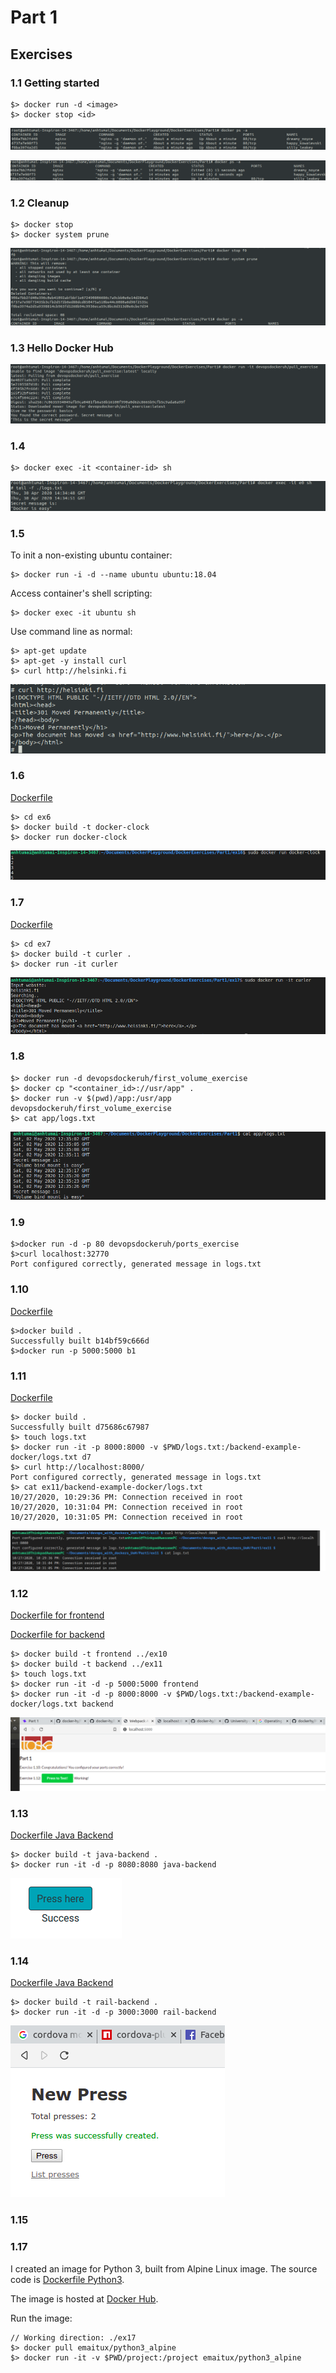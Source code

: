 # Part 1

## Exercises

### 1.1 Getting started

```shell
$> docker run -d <image>
$> docker stop <id>
```

![1.1.1](1-1-1.png)

![1.1.2](1-1-2.png)

### 1.2 Cleanup

```shell
$> docker stop
$> docker system prune
```

![1.2](1-2.png)

### 1.3 Hello Docker Hub

![1.3](1-3.png)

### 1.4

```shell
$> docker exec -it <container-id> sh
```

![1.4](1-4.png)

### 1.5

To init a non-existing ubuntu container:

```shell
$> docker run -i -d --name ubuntu ubuntu:18.04
```

Access container's shell scripting:

```shell
$> docker exec -it ubuntu sh
```

Use command line as normal:

```shell
$> apt-get update
$> apt-get -y install curl
$> curl http://helsinki.fi
```

![1.5](1-5.png)

### 1.6

[Dockerfile](./ex6/Dockerfile)

```shell
$> cd ex6
$> docker build -t docker-clock
$> docker run docker-clock
```

![1.6](1-6.png)

### 1.7

[Dockerfile](./ex17/Dockerfile)

```shell
$> cd ex7
$> docker build -t curler .
$> docker run -it curler
```

![1.7](1-7.png)

### 1.8

```shell
$> docker run -d devopsdockeruh/first_volume_exercise
$> docker cp "<container_id>://usr/app" .
$> docker run -v $(pwd)/app:/usr/app devopsdockeruh/first_volume_exercise
$> cat app/logs.txt
```

![1.8](1-8.png)

### 1.9

```shell
$>docker run -d -p 80 devopsdockeruh/ports_exercise
$>curl localhost:32770
Port configured correctly, generated message in logs.txt
```

### 1.10

[Dockerfile](./ex10/Dockerfile)

```shell
$>docker build .
Successfully built b14bf59c666d
$>docker run -p 5000:5000 b1
```

### 1.11

[Dockerfile](./ex11/Dockerfile)

```shell
$> docker build .
Successfully built d75686c67987
$> touch logs.txt
$> docker run -it -p 8000:8000 -v $PWD/logs.txt:/backend-example-docker/logs.txt d7
$> curl http://localhost:8000/
Port configured correctly, generated message in logs.txt
$> cat ex11/backend-example-docker/logs.txt
10/27/2020, 10:29:36 PM: Connection received in root
10/27/2020, 10:31:04 PM: Connection received in root
10/27/2020, 10:31:05 PM: Connection received in root
```

![1.11](1-11.png)

### 1.12

[Dockerfile for frontend](./ex10/Dockerfile)

[Dockerfile for backend](./ex11/Dockerfile)

```shell
$> docker build -t frontend ../ex10
$> docker build -t backend ../ex11
$> touch logs.txt
$> docker run -it -d -p 5000:5000 frontend
$> docker run -it -d -p 8000:8000 -v $PWD/logs.txt:/backend-example-docker/logs.txt backend
```

![1.12](1-12.png)

### 1.13

[Dockerfile Java Backend](./ex13/Dockerfile)

```shell
$> docker build -t java-backend .
$> docker run -it -d -p 8080:8080 java-backend
```

![1.13](1-13.png)

### 1.14

[Dockerfile Java Backend](./ex14/Dockerfile)

```shell
$> docker build -t rail-backend .
$> docker run -it -d -p 3000:3000 rail-backend
```

![1.14](1-14.png)

### 1.15

### 1.17

I created an image for Python 3, built from Alpine Linux image.
The source code is [Dockerfile Python3](./ex17/Dockerfile).

The image is hosted at [Docker Hub](https://hub.docker.com/repository/docker/emaitux/python3_alpine).

Run the image:

```shell
// Working direction: ./ex17
$> docker pull emaitux/python3_alpine
$> docker run -it -v $PWD/project:/project emaitux/python3_alpine
```
